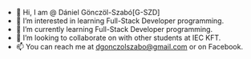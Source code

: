 - 👋 Hi, I am @ Dániel Gönczöl-Szabó[G-SZD]
- 👀 I’m interested in learning Full-Stack Developer programming.
- 🌱 I’m currently learning Full-Stack Developer programming.
- 💞️ I’m looking to collaborate on with other students at IEC KFT.
- 📫 You can reach me at dgonczolszabo@gmail.com or on Facebook.

<!---
G-SZD/G-SZD is a ✨ special ✨ repository because its `README.md` (this file) appears on your GitHub profile.
You can click the Preview link to take a look at your changes.
--->
